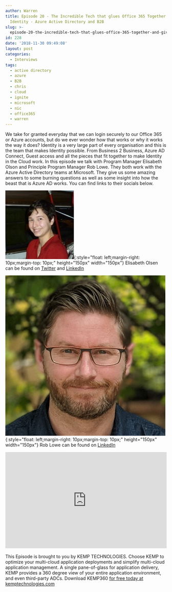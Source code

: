 ```yaml
---
author: Warren
title: Episode 20 - The Incredible Tech that glues Office 365 Together and gives us
  Identity - Azure Active Directory and B2B
slug: >-
  episode-20-the-incredible-tech-that-glues-office-365-together-and-gives-us-identity-azure-active-directory-and-b2b
id: 228
date: '2018-11-30 09:49:08'
layout: post
categories:
  - Interviews
tags:
  - active directory
  - azure
  - B2B
  - chris
  - cloud
  - ignite
  - microsoft
  - nic
  - office365
  - warren
---
```


We take for granted everyday that we can login securely to our Office 365 or Azure accounts, but do we ever wonder how that works or why it works the way it does? Identity is a very large part of every organisation and this is the team that makes Identity possible. From Business 2 Business, Azure AD Connect, Guest access and all the pieces that fit together to make Identity in the Cloud work. In this episode we talk with Program Manager Elisabeth Olson and Principle Program Manager Rob Lowe. They both work with the Azure Active Directory teams at Microsoft. They give us some amazing answers to some burning questions as well as some insight into how the beast that is Azure AD works. You can find links to their socials below.

![Elisabeth](/images/uploads/2018/11/elisabeth.jpg){:style="float: left;margin-right: 10px;margin-top: 10px;" height="150px" width="150px"} Elisabeth Olsen can be found on [Twitter](https://twitter.com/ElisOl) and [LinkedIn](https://www.linkedin.com/in/elisabeth-olson/)  

![Rob](/images/uploads/2018/11/roblowe.jpg){:style="float: left;margin-right: 10px;margin-top: 10px;" height="150px" width="150px"} Rob Lowe can be found on [LinkedIn](https://www.linkedin.com/in/roblowedown/)

<p><iframe width="100%" height="300" scrolling="no" frameborder="no" allow="autoplay" src="https://w.soundcloud.com/player/?url=https%3A//api.soundcloud.com/tracks/537644832&color=%23ff5500&auto_play=false&hide_related=false&show_comments=true&show_user=true&show_reposts=false&show_teaser=true&visual=true"></iframe></p>

This Episode is brought to you by KEMP TECHNOLOGIES. Choose KEMP to optimize your multi-cloud application deployments and simplify multi-cloud application management. A single pane-of-glass for application delivery, KEMP provides a 360 degree view of your entire application environment, and even third-party ADCs. Download KEMP360 [for free today at kemptechnologies.com](https://kempte.ch/2MYXjew)
